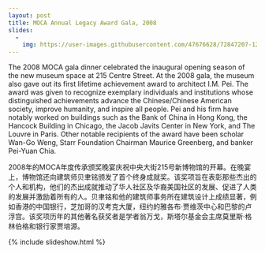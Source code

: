 ```yaml
---
layout: post
title: MOCA Annual Legacy Award Gala, 2008
slides:
  -
    img: https://user-images.githubusercontent.com/47676628/72847207-12f0dc00-3c70-11ea-9c02-fb51a03fcf93.jpg
---
```


The 2008 MOCA gala dinner celebrated the inaugural opening season of the new museum space at 215 Centre Street.  At the 2008 gala, the museum also gave out its first lifetime achievement award to architect I.M. Pei.  The award was given to recognize exemplary individuals and institutions whose distinguished achievements advance the Chinese/Chinese American society, improve humanity, and inspire all people.   Pei and his firm have notably worked on buildings such as the Bank of China in Hong Kong, the Hancock Building in Chicago, the Jacob Javits Center in New York, and The Louvre in Paris.    Other notable recipients of the award have been scholar Wan-Go Weng, Starr Foundation Chairman Maurice Greenberg, and banker Pei-Yuan Chia.  

2008年的MOCA年度传承颁奖晚宴庆祝中央大街215号新博物馆的开幕。在晚宴上，博物馆还向建筑师贝聿铭颁发了首个终身成就奖。该奖项旨在表彰那些杰出的个人和机构，他们的杰出成就推动了华人社区及华裔美国社区的发展、促进了人类的发展并激励着所有的人。贝聿铭和他的建筑师事务所在建筑设计上成绩显著，例如香港的中国银行，芝加哥的汉考克大厦，纽约的雅各布·贾维茨中心和巴黎的卢浮宫。该奖项历年的其他著名获奖者是学者翁万戈，斯塔尔基金会主席莫里斯·格林伯格和银行家贾培源。

{% include slideshow.html %}
